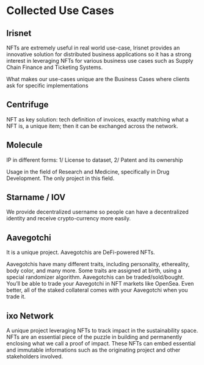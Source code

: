 # Collected Use Cases



## Irisnet

NFTs are extremely useful in real world use-case, Irisnet provides an innovative solution for distributed business applications so it has a strong interest in leveraging NFTs for various business use cases such as Supply Chain Finance and Ticketing Systems.

What makes our use-cases unique are the Business Cases where clients ask for specific implementations


## Centrifuge

NFT as key solution: tech definition of invoices, exactly matching what a NFT is, a unique item; then it can be exchanged across the network.


## Molecule

IP in different forms: 1/ License to dataset, 2/ Patent and its ownership

Usage in the field of Research and Medicine, specifically in Drug Development. The only project in this field.


## Starname / IOV

We provide decentralized username so people can have a decentralized identity and receive crypto-currency more easily.


## Aavegotchi

It is a unique project. Aavegotchis are DeFi-powered NFTs. 

Aavegotchis have many different traits, including personality, ethereality, body color, and many more. Some traits are assigned at birth, using a special randomizer algorithm.
Aavegotchis can be traded/sold/bought. You’ll be able to trade your Aavegotchi in NFT markets like OpenSea. Even better, all of the staked collateral comes with your Aavegotchi when you trade it.


## ixo Network

A unique project leveraging NFTs to track impact in the sustainability space. NFTs are an essential piece of the puzzle in building and permanently enclosing what we call a proof of impact. These NFTs can embed essential and immutable informations such as the originating project and other stakeholders involved.
